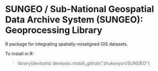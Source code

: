 # SUNGEO / Sub-National Geospatial Data Archive System (SUNGEO): Geoprocessing Library
R package for integrating spatially-misaligned GIS datasets.

To install in R:

> library(devtools)
> devtools::install_github("zhukovyuri/SUNGEO")
